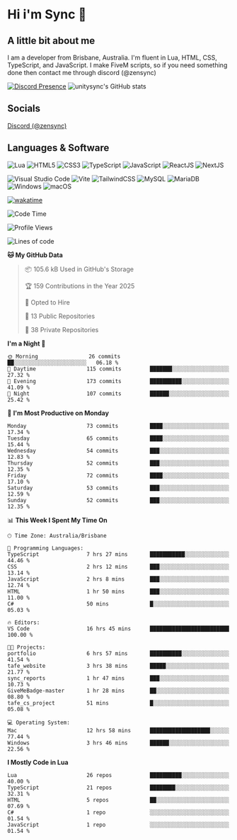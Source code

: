 # Hi i'm Sync 👋

## A little bit about me
I am a developer from Brisbane, Australia. I'm fluent in Lua, HTML, CSS, TypeScript, and JavaScript. I make FiveM scripts, so if you need something done then contact me through discord (@zensync)

[![Discord Presence](https://lanyard.cnrad.dev/api/265742868587479050)](https://discord.com/users/265742868587479050)
![unitysync's GitHub stats](https://github-readme-stats.vercel.app/api?username=unitysync&show_icons=true&theme=ambient_gradient)

## Socials
<p><a href="https://discord.com/users/265742868587479050">Discord (@zensync)</a></p>

## Languages & Software
![Lua](https://img.shields.io/badge/lua-%232C2D72.svg?style=for-the-badge&logo=lua&logoColor=white) ![HTML5](https://img.shields.io/badge/html5-%23E34F26.svg?style=for-the-badge&logo=html5&logoColor=white) ![CSS3](https://img.shields.io/badge/css3-%231572B6.svg?style=for-the-badge&logo=css3&logoColor=white) ![TypeScript](https://img.shields.io/badge/TypeScript-3178C6?logo=typescript&logoColor=fff&style=for-the-badge) ![JavaScript](https://img.shields.io/badge/javascript-%23323330.svg?style=for-the-badge&logo=javascript&logoColor=%23F7DF1E) ![ReactJS](https://shields.io/badge/react-black?logo=react&style=for-the-badge) ![NextJS](https://img.shields.io/badge/next.js-000000?style=for-the-badge&logo=nextdotjs&logoColor=white)

![Visual Studio Code](https://custom-icon-badges.demolab.com/badge/Visual%20Studio%20Code-0078d7.svg?logo=vsc&logoColor=white&style=for-the-badge) ![Vite](https://img.shields.io/badge/Vite-646CFF?style=for-the-badge&logo=Vite&logoColor=white) ![TailwindCSS](https://img.shields.io/badge/tailwindcss-%2338B2AC.svg?style=for-the-badge&logo=tailwind-css&logoColor=white) ![MySQL](https://img.shields.io/badge/MySQL-4479A1?style=for-the-badge&logo=mysql&logoColor=white) ![MariaDB](https://img.shields.io/badge/MariaDB-003545?style=for-the-badge&logo=mariadb&logoColor=white) ![Windows](https://custom-icon-badges.demolab.com/badge/Windows-0078D6?logo=windows11&logoColor=white&style=for-the-badge) ![macOS](https://img.shields.io/badge/macOS-000000?logo=apple&logoColor=F0F0F0&style=for-the-badge)

[![wakatime](https://wakatime.com/badge/user/018c590e-972a-4f9d-bbc0-f77a1b8e8227.svg?style=for-the-badge)](https://wakatime.com/@unitysync)

<!--START_SECTION:waka-->
![Code Time](http://img.shields.io/badge/Code%20Time-394%20hrs%2035%20mins-blue)

![Profile Views](http://img.shields.io/badge/Profile%20Views-13-blue)

![Lines of code](https://img.shields.io/badge/From%20Hello%20World%20I%27ve%20Written-382.0%20thousand%20lines%20of%20code-blue)

**🐱 My GitHub Data** 

> 📦 105.6 kB Used in GitHub's Storage 
 > 
> 🏆 159 Contributions in the Year 2025
 > 
> 💼 Opted to Hire
 > 
> 📜 13 Public Repositories 
 > 
> 🔑 38 Private Repositories 
 > 
**I'm a Night 🦉** 

```text
🌞 Morning                26 commits          ██░░░░░░░░░░░░░░░░░░░░░░░   06.18 % 
🌆 Daytime                115 commits         ███████░░░░░░░░░░░░░░░░░░   27.32 % 
🌃 Evening                173 commits         ██████████░░░░░░░░░░░░░░░   41.09 % 
🌙 Night                  107 commits         ██████░░░░░░░░░░░░░░░░░░░   25.42 % 
```
📅 **I'm Most Productive on Monday** 

```text
Monday                   73 commits          ████░░░░░░░░░░░░░░░░░░░░░   17.34 % 
Tuesday                  65 commits          ████░░░░░░░░░░░░░░░░░░░░░   15.44 % 
Wednesday                54 commits          ███░░░░░░░░░░░░░░░░░░░░░░   12.83 % 
Thursday                 52 commits          ███░░░░░░░░░░░░░░░░░░░░░░   12.35 % 
Friday                   72 commits          ████░░░░░░░░░░░░░░░░░░░░░   17.10 % 
Saturday                 53 commits          ███░░░░░░░░░░░░░░░░░░░░░░   12.59 % 
Sunday                   52 commits          ███░░░░░░░░░░░░░░░░░░░░░░   12.35 % 
```


📊 **This Week I Spent My Time On** 

```text
🕑︎ Time Zone: Australia/Brisbane

💬 Programming Languages: 
TypeScript               7 hrs 27 mins       ███████████░░░░░░░░░░░░░░   44.46 % 
CSS                      2 hrs 12 mins       ███░░░░░░░░░░░░░░░░░░░░░░   13.14 % 
JavaScript               2 hrs 8 mins        ███░░░░░░░░░░░░░░░░░░░░░░   12.74 % 
HTML                     1 hr 50 mins        ███░░░░░░░░░░░░░░░░░░░░░░   11.00 % 
C#                       50 mins             █░░░░░░░░░░░░░░░░░░░░░░░░   05.03 % 

🔥 Editors: 
VS Code                  16 hrs 45 mins      █████████████████████████   100.00 % 

🐱‍💻 Projects: 
portfolio                6 hrs 57 mins       ██████████░░░░░░░░░░░░░░░   41.54 % 
tafe_website             3 hrs 38 mins       █████░░░░░░░░░░░░░░░░░░░░   21.77 % 
sync_reports             1 hr 47 mins        ███░░░░░░░░░░░░░░░░░░░░░░   10.73 % 
GiveMeBadge-master       1 hr 28 mins        ██░░░░░░░░░░░░░░░░░░░░░░░   08.80 % 
tafe_cs_project          51 mins             █░░░░░░░░░░░░░░░░░░░░░░░░   05.08 % 

💻 Operating System: 
Mac                      12 hrs 58 mins      ███████████████████░░░░░░   77.44 % 
Windows                  3 hrs 46 mins       ██████░░░░░░░░░░░░░░░░░░░   22.56 % 
```

**I Mostly Code in Lua** 

```text
Lua                      26 repos            ██████████░░░░░░░░░░░░░░░   40.00 % 
TypeScript               21 repos            ████████░░░░░░░░░░░░░░░░░   32.31 % 
HTML                     5 repos             ██░░░░░░░░░░░░░░░░░░░░░░░   07.69 % 
C#                       1 repo              ░░░░░░░░░░░░░░░░░░░░░░░░░   01.54 % 
JavaScript               1 repo              ░░░░░░░░░░░░░░░░░░░░░░░░░   01.54 % 
```




<!--END_SECTION:waka-->
